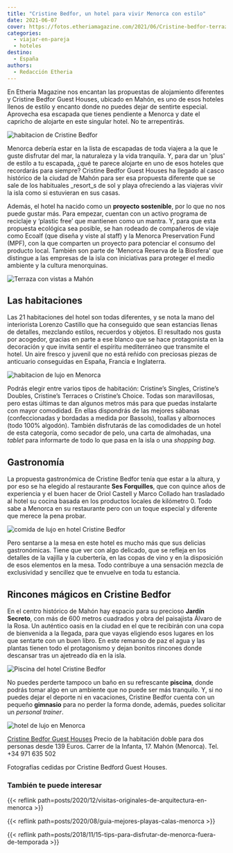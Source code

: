```yaml
---
title: "Cristine Bedfor, un hotel para vivir Menorca con estilo"
date: 2021-06-07
cover: https://fotos.etheriamagazine.com/2021/06/Cristine-bedfor-terraza.jpg
categories: 
  - viajar-en-pareja
  - hoteles
destino: 
  - España
authors: 
  - Redacción Etheria
---
```


En Etheria Magazine nos encantan las propuestas de alojamiento diferentes y Cristine Bedfor Guest Houses, ubicado en Mahón, es uno de esos hoteles llenos de estilo y encanto donde no puedes dejar de sentirte especial. Aprovecha esa escapada que tienes pendiente a Menorca y date el capricho de alojarte en este singular hotel. No te arrepentirás.

![habitacion de Cristine Bedfor](https://fotos.etheriamagazine.com/2021/06/Cristine-bedfor-detalle-habitacion.jpg "Detalle de una de las habitaciones de Cristine Bedfor.")

Menorca debería estar en la lista de escapadas de toda viajera a la que le guste 
disfrutar del mar, la naturaleza y la vida tranquila. Y, para dar un 'plus' de estilo a 
tu escapada, ¿qué te parece alojarte en uno de esos hoteles que recordarás para siempre? 
Cristine Bedfor Guest Houses ha llegado al casco histórico de la ciudad de Mahón para 
ser esa propuesta diferente que se sale de los habituales _resort_s de sol y playa 
ofreciendo a las viajeras vivir la isla como si estuvieran en sus casas. 

Además, el hotel ha nacido como un **proyecto sostenible**, por lo que no nos puede 
gustar más. Para empezar, cuentan con un activo programa de reciclaje y ‘plastic free’ 
que mantienen como un mantra. Y, para que esta propuesta ecológica sea posible, se han 
rodeado de compañeros de viaje como Ecoalf (que diseña y viste al staff) y la Menorca 
Preservation Fund (MPF), con la que comparten un proyecto para potenciar el consumo del 
producto local. También son parte de 'Menorca Reserva de la Biosfera' que distingue a 
las empresas de la isla con iniciativas para proteger el medio ambiente y la cultura 
menorquinas. 

![Terraza con vistas a Mahón](https://fotos.etheriamagazine.com/2021/06/Cristine-bedfor-terraza.jpg "Terraza de una de las habitaciones de Cristine Bedfor.")

## Las habitaciones

Las 21 habitaciones del hotel son todas diferentes, y se nota la mano del interiorista 
Lorenzo Castillo que ha conseguido que sean estancias llenas de detalles, mezclando 
estilos, recuerdos y objetos. El resultado nos gusta por acogedor, gracias en parte a 
ese blanco que se hace protagonista en la decoración y que invita sentir el espíritu 
mediterráneo que transmite el hotel. Un aire fresco y juvenil que no está reñido con 
preciosas piezas de anticuario conseguidas en España, Francia e Inglaterra. 

![habitacion de lujo en Menorca](https://fotos.etheriamagazine.com/2021/06/crisine-bedfor-habitacion.jpg "Una de las habitaciones Cristine's Choice.")

Podrás elegir entre varios tipos de habitación: Cristine’s Singles, Cristine’s Doubles, 
Cristine’s Terraces o Cristine’s Choice. Todas son maravillosas, pero estas últimas te 
dan algunos metros más para que puedas instalarte con mayor comodidad. En ellas 
dispondrás de las mejores sábanas (confeccionadas y bordadas a medida por Bassols), 
toallas y albornoces (todo 100% algodón). También disfrutarás de las comodidades de un 
hotel de esta categoría, como secador de pelo, una carta de almohadas, una _tablet_ para 
informarte de todo lo que pasa en la isla o una _shopping bag_. 

## Gastronomía

La propuesta gastronómica de Cristine Bedfor tenía que estar a la altura, y por eso se 
ha elegido al restaurante **Ses Forquilles**, que con quince años de experiencia y el 
buen hacer de Oriol Castell y Marco Collado han trasladado al hotel su cocina basada en 
los productos locales de kilómetro 0. Todo sabe a Menorca en su restaurante pero con un 
toque especial y diferente que merece la pena probar. 

![comida de lujo en hotel Cristine Bedfor](https://fotos.etheriamagazine.com/2021/06/Cristine-Bedfor-gastronomia.jpg "Gastronomía de Ses Forquilles.")

Pero sentarse a la mesa en este hotel es mucho más que sus delicias gastronómicas. Tiene 
que ver con algo delicado, que se refleja en los detalles de la vajilla y la cubertería, 
en las copas de vino y en la disposición de esos elementos en la mesa. Todo contribuye a 
una sensación mezcla de exclusividad y sencillez que te envuelve en toda tu estancia. 

## Rincones mágicos en Cristine Bedfor

En el centro histórico de Mahón hay espacio para su precioso **Jardín Secreto**, con más 
de 600 metros cuadrados y obra del paisajista Álvaro de la Rosa. Un auténtico oasis en 
la ciudad en el que te recibirán con una copa de bienvenida a la llegada, para que vayas 
eligiendo esos lugares en los que sentarte con un buen libro. En este remanso de paz el 
agua y las plantas tienen todo el protagonismo y dejan bonitos rincones donde descansar 
tras un ajetreado día en la isla. 

![Piscina del hotel Cristine Bedfor](https://fotos.etheriamagazine.com/2021/06/Cristine-bedfor-fachada.jpg "Piscina del hotel.")

No puedes perderte tampoco un baño en su refrescante **piscina**, donde podrás tomar 
algo en un ambiente que no puede ser más tranquilo. Y, si no puedes dejar el deporte ni 
en vacaciones, Cristine Bedfor cuenta con un pequeño **gimnasio** para no perder la 
forma donde, además, puedes solicitar un _personal trainer_. 

![hotel de lujo en Menorca](https://fotos.etheriamagazine.com/2021/06/cristine-bedfor-decoracion-detalle.jpg "Detalle de la decoración de Cristine Bedfor.")

[Cristine Bedfor Guest Houses](https://cristinebedforhotel.com/es) Precio de la 
habitación doble para dos personas desde 139 Euros. Carrer de la Infanta, 17. Mahón 
(Menorca). Tel. +34 971 635 502 

Fotografías cedidas por Cristine Bedford Guest Houses. 

### También te puede interesar

{{< reflink path=posts/2020/12/visitas-originales-de-arquitectura-en-menorca >}} 

{{< reflink path=posts/2020/08/guia-mejores-playas-calas-menorca >}} 

{{< reflink path=posts/2018/11/15-tips-para-disfrutar-de-menorca-fuera-de-temporada >}}
